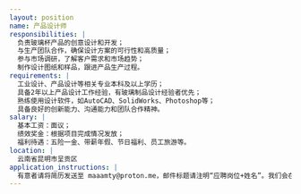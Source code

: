 ```yaml
---
layout: position
name: 产品设计师
responsibilities: |
  负责玻璃杯产品的创意设计和开发；
  与生产团队合作，确保设计方案的可行性和高质量；
  参与市场调研，了解客户需求和市场趋势；
  制作设计图纸和样品，跟进产品生产过程。
requirements: |
  工业设计、产品设计等相关专业本科及以上学历；
  具备2年以上产品设计工作经验，有玻璃制品设计经验者优先；
  熟练使用设计软件，如AutoCAD、SolidWorks、Photoshop等；
  具备良好的创新能力、沟通能力和团队合作精神。
salary: |
  基本工资：面议；
  绩效奖金：根据项目完成情况发放；
  福利待遇：五险一金、带薪年假、节日福利、员工旅游等。
location: |
  云南省昆明市呈贡区
application_instructions: |
  有意者请将简历发送至 maaamty@proton.me，邮件标题请注明“应聘岗位+姓名”。我们会在收到简历后的5个工作日内与符合条件的应聘者联系，安排线上面试。
---
```

